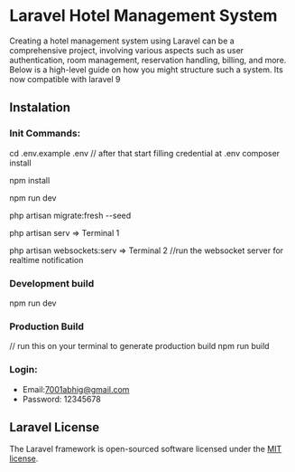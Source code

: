 # Laravel Hotel Management System
Creating a hotel management system using Laravel can be a comprehensive project, involving various aspects such as user authentication, room management, reservation handling, billing, and more. Below is a high-level guide on how you might structure such a system.
Its now compatible with laravel 9

## Instalation 

### Init Commands:
cd .env.example .env // after that start filling credential at .env
composer install

npm install 

npm run dev

php artisan migrate:fresh --seed

php artisan serv                => Terminal 1

php artisan websockets:serv     => Terminal 2   //run the websocket server for realtime notification


### Development build
npm run dev

### Production Build
// run this on your terminal to generate production build
npm run build

### Login:
- Email:7001abhig@gmail.com
- Password: 12345678

## Laravel License
The Laravel framework is open-sourced software licensed under the [MIT license](https://opensource.org/licenses/MIT).
